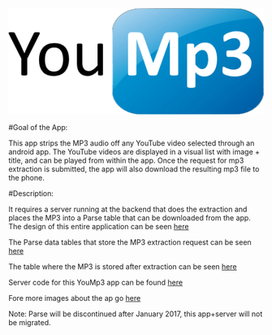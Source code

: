 
![Alt text](app/src/main/res/drawable-mdpi/logo.png)

#Goal of the App:

This app strips the MP3 audio off any YouTube video selected through an android app. The YouTube videos are displayed in a visual list with image + title, and can be played from within the app. Once the request for mp3 extraction is submitted, the app will also download the resulting mp3 file to the phone.



#Description:

It requires a server running at the backend that does the extraction and places the MP3 into a Parse table that can be downloaded from the app. The design of this entire application can be seen [here](https://drive.google.com/file/d/0BzkvMWM-w80JWXpCRkoybmpZcnc/view?usp=sharing)

The Parse data tables that store the MP3 extraction request can be seen [here](https://drive.google.com/open?id=0BzkvMWM-w80JdWVQMTVQZFdXTXM)


The table where the MP3 is stored after extraction can be seen [here](https://drive.google.com/open?id=0BzkvMWM-w80JaG5zR0lWU1Z6ckE)

Server code for this YouMp3 app can be found [here](https://github.com/fahadzafar/ServerYouMp3)

Fore more images about the ap go [here](https://drive.google.com/open?id=0BzkvMWM-w80JNFE3VVUyYTI0czQ)



Note: Parse will be discontinued after January 2017, this app+server will not be migrated.

